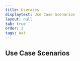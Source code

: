 ```yaml
---
title: Usecases
displaytext: Use Case Scenarios
layout: null
tab: true
order: 2
tags: oat
---
```


## Use Case Scenarios

